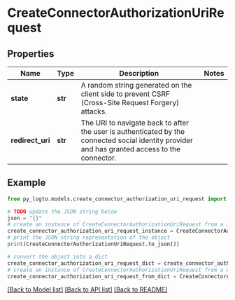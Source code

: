 # CreateConnectorAuthorizationUriRequest


## Properties

Name | Type | Description | Notes
------------ | ------------- | ------------- | -------------
**state** | **str** | A random string generated on the client side to prevent CSRF (Cross-Site Request Forgery) attacks. | 
**redirect_uri** | **str** | The URI to navigate back to after the user is authenticated by the connected social identity provider and has granted access to the connector. | 

## Example

```python
from py_logto.models.create_connector_authorization_uri_request import CreateConnectorAuthorizationUriRequest

# TODO update the JSON string below
json = "{}"
# create an instance of CreateConnectorAuthorizationUriRequest from a JSON string
create_connector_authorization_uri_request_instance = CreateConnectorAuthorizationUriRequest.from_json(json)
# print the JSON string representation of the object
print(CreateConnectorAuthorizationUriRequest.to_json())

# convert the object into a dict
create_connector_authorization_uri_request_dict = create_connector_authorization_uri_request_instance.to_dict()
# create an instance of CreateConnectorAuthorizationUriRequest from a dict
create_connector_authorization_uri_request_from_dict = CreateConnectorAuthorizationUriRequest.from_dict(create_connector_authorization_uri_request_dict)
```
[[Back to Model list]](../README.md#documentation-for-models) [[Back to API list]](../README.md#documentation-for-api-endpoints) [[Back to README]](../README.md)


